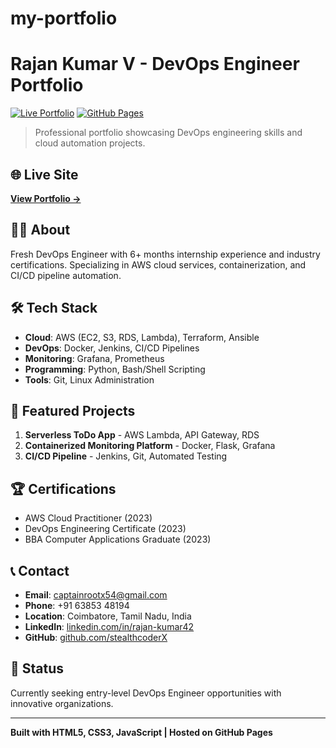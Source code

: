 # my-portfolio
# Rajan Kumar V - DevOps Engineer Portfolio

[![Live Portfolio](https://img.shields.io/badge/Portfolio-Live-brightgreen)](https://stealthcoderx.github.io/my-portfolio)
[![GitHub Pages](https://img.shields.io/badge/Hosted%20on-GitHub%20Pages-blue)](https://stealthcoderx.github.io/my-portfolio)

> Professional portfolio showcasing DevOps engineering skills and cloud automation projects.

## 🌐 Live Site
**[View Portfolio →](https://stealthcoderx.github.io/my-portfolio)**

## 👨‍💻 About
Fresh DevOps Engineer with 6+ months internship experience and industry certifications. Specializing in AWS cloud services, containerization, and CI/CD pipeline automation.

## 🛠️ Tech Stack
- **Cloud**: AWS (EC2, S3, RDS, Lambda), Terraform, Ansible
- **DevOps**: Docker, Jenkins, CI/CD Pipelines
- **Monitoring**: Grafana, Prometheus
- **Programming**: Python, Bash/Shell Scripting
- **Tools**: Git, Linux Administration

## 🚀 Featured Projects
1. **Serverless ToDo App** - AWS Lambda, API Gateway, RDS
2. **Containerized Monitoring Platform** - Docker, Flask, Grafana
3. **CI/CD Pipeline** - Jenkins, Git, Automated Testing

## 🏆 Certifications
- AWS Cloud Practitioner (2023)
- DevOps Engineering Certificate (2023)
- BBA Computer Applications Graduate (2023)

## 📞 Contact
- **Email**: captainrootx54@gmail.com
- **Phone**: +91 63853 48194
- **Location**: Coimbatore, Tamil Nadu, India
- **LinkedIn**: [linkedin.com/in/rajan-kumar42](https://www.linkedin.com/in/rajan-kumar42)
- **GitHub**: [github.com/stealthcoderX](https://github.com/stealthcoderX)

## 🎯 Status
Currently seeking entry-level DevOps Engineer opportunities with innovative organizations.

---
**Built with HTML5, CSS3, JavaScript | Hosted on GitHub Pages**
